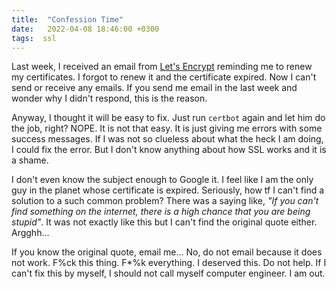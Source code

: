 ```yaml
---
title:  "Confession Time"
date:   2022-04-08 18:46:00 +0300
tags:  ssl
---
```


Last week, I received an email from [Let's Encrypt](https://letsencrypt.org/) reminding me to renew my certificates. I forgot to renew it and the certificate expired. Now I can't send or receive any emails. If you send me email in the last week and wonder why I didn't respond, this is the reason. 

Anyway, I thought it will be easy to fix. Just run `certbot` again and let him do the job, right? NOPE. It is not that easy. It is just giving me errors with some success messages. If I was not so clueless about what the heck I am doing, I could fix the error. But I don't know anything about how SSL works and it is a shame. 

I don't even know the subject enough to Google it. I feel like I am the only guy in the planet whose certificate is expired. Seriously, how tf I can't find a solution to a such common problem? There was a saying like, *"If you can't find something on the internet, there is a high chance that you are being stupid"*. It was not exactly like this but I can't find the original quote either. Argghh...

If you know the original quote, email me... No, do not email because it does not work. F%ck this thing. F*%k everything. I deserved this. Do not help. If I can't fix this by myself, I should not call myself computer engineer. I am out.
